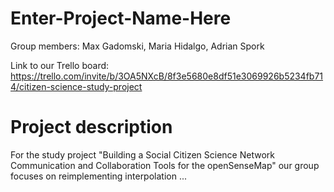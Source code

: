 # Enter-Project-Name-Here

Group members: Max Gadomski, Maria Hidalgo, Adrian Spork

Link to our Trello board: https://trello.com/invite/b/3OA5NXcB/8f3e5680e8df51e3069926b5234fb714/citizen-science-study-project

# Project description

For the study project "Building a Social Citizen Science Network Communication and Collaboration Tools for the openSenseMap" our group focuses on reimplementing interpolation ...
